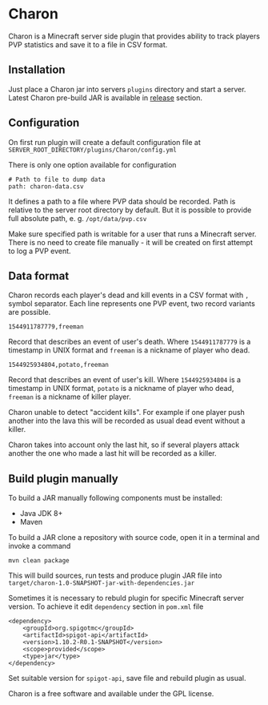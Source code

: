 Charon
======

Charon is a Minecraft server side plugin that provides ability to track players PVP statistics and save it to a file in CSV format.

Installation
------------
Just place a Charon jar into servers `plugins` directory and start a server.
Latest Charon pre-build JAR is available in [release](https://github.com/Invictum/charon/releases/latest) section.

Configuration
-------------
On first run plugin will create a default configuration file at `SERVER_ROOT_DIRECTORY/plugins/Charon/config.yml`

There is only one option available for configuration
```
# Path to file to dump data
path: charon-data.csv
```

It defines a path to a file where PVP data should be recorded. Path is relative to the server root directory by default.
But it is possible to provide full absolute path, e. g. `/opt/data/pvp.csv`

Make sure specified path is writable for a user that runs a Minecraft server.
There is no need to create file manually - it will be created on first attempt to log a PVP event.

Data format
-----------
Charon records each player's dead and kill events in a CSV format with `,` symbol separator.
Each line represents one PVP event, two record variants are possible.
```
1544911787779,freeman
```
Record that describes an event of user's death.
Where `1544911787779` is a timestamp in UNIX format and `freeman` is a nickname of player who dead.
```
1544925934804,potato,freeman
```
Record that describes an event of user's kill.
Where `1544925934804` is a timestamp in UNIX format, `potato` is a nickname of player who dead, `freeman` is a nickname of killer player.

Charon unable to detect "accident kills". For example if one player push another into the lava this will be recorded as usual dead event without a killer.

Charon takes into account only the last hit, so if several players attack another the one who made a last hit will be recorded as a killer.

Build plugin manually
---------------------
To build a JAR manually following components must be installed:
 - Java JDK 8+
 - Maven

To build a JAR clone a repository with source code, open it in a terminal and invoke a command
```
mvn clean package
```
This will build sources, run tests and produce plugin JAR file into `target/charon-1.0-SNAPSHOT-jar-with-dependencies.jar`

Sometimes it is necessary to rebuld plugin for specific Minecraft server version. To achieve it edit `dependency` section in `pom.xml` file
```
<dependency>
    <groupId>org.spigotmc</groupId>
    <artifactId>spigot-api</artifactId>
    <version>1.10.2-R0.1-SNAPSHOT</version>
    <scope>provided</scope>
    <type>jar</type>
</dependency>
```
Set suitable version for `spigot-api`, save file and rebuild plugin as usual.

Charon is a free software and available under the GPL license.